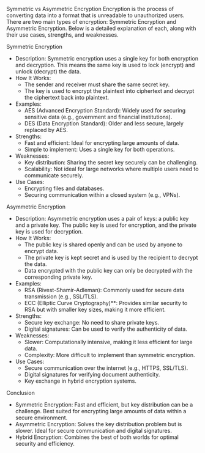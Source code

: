 Symmetric vs Asymmetric Encryption
Encryption is the process of converting data into a format that is unreadable to unauthorized users. There are two main types of encryption: Symmetric Encryption and Asymmetric Encryption. Below is a detailed explanation of each, along with their use cases, strengths, and weaknesses.


Symmetric Encryption
- Description: Symmetric encryption uses a single key for both encryption and decryption. This means the same key is used to lock (encrypt) and unlock (decrypt) the data.
- How It Works:
  - The sender and receiver must share the same secret key.
  - The key is used to encrypt the plaintext into ciphertext and decrypt the ciphertext back into plaintext.
- Examples:
  - AES (Advanced Encryption Standard): Widely used for securing sensitive data (e.g., government and financial institutions).
  - DES (Data Encryption Standard): Older and less secure, largely replaced by AES.
- Strengths:
  - Fast and efficient: Ideal for encrypting large amounts of data.
  - Simple to implement: Uses a single key for both operations.
- Weaknesses:
  - Key distribution: Sharing the secret key securely can be challenging.
  - Scalability: Not ideal for large networks where multiple users need to communicate securely.
- Use Cases:
  - Encrypting files and databases.
  - Securing communication within a closed system (e.g., VPNs).


Asymmetric Encryption
- Description: Asymmetric encryption uses a pair of keys: a public key and a private key. The public key is used for encryption, and the private key is used for decryption.
- How It Works:
  - The public key is shared openly and can be used by anyone to encrypt data.
  - The private key is kept secret and is used by the recipient to decrypt the data.
  - Data encrypted with the public key can only be decrypted with the corresponding private key.
- Examples:
  - RSA (Rivest-Shamir-Adleman): Commonly used for secure data transmission (e.g., SSL/TLS).
  - ECC (Elliptic Curve Cryptography)**: Provides similar security to RSA but with smaller key sizes, making it more efficient.
- Strengths:
  - Secure key exchange: No need to share private keys.
  - Digital signatures: Can be used to verify the authenticity of data.
- Weaknesses:
  - Slower: Computationally intensive, making it less efficient for large data.
  - Complexity: More difficult to implement than symmetric encryption.
- Use Cases:
  - Secure communication over the internet (e.g., HTTPS, SSL/TLS).
  - Digital signatures for verifying document authenticity.
  - Key exchange in hybrid encryption systems.


Conclusion
- Symmetric Encryption: Fast and efficient, but key distribution can be a challenge. Best suited for encrypting large amounts of data within a secure environment.
- Asymmetric Encryption: Solves the key distribution problem but is slower. Ideal for secure communication and digital signatures.
- Hybrid Encryption: Combines the best of both worlds for optimal security and efficiency.